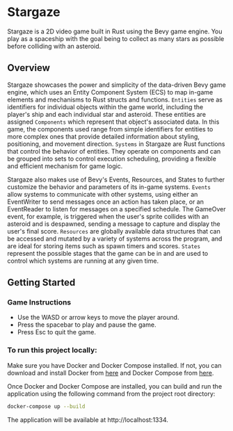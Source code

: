# Stargaze

Stargaze is a 2D video game built in Rust using the Bevy game engine. You play as a spaceship with the goal being to collect as many stars as possible before colliding with an asteroid.

## Overview

Stargaze showcases the power and simplicity of the data-driven Bevy game engine, which uses an Entity Component System (ECS) to map in-game elements and mechanisms to Rust structs and functions. `Entities` serve as identifiers for individual objects within the game world, including the player's ship and each individual star and asteroid. These entities are assigned `Components` which represent that object's associated data. In this game, the components used range from simple identifiers for entities to more complex ones that provide detailed information about styling, positioning, and movement direction. `Systems` in Stargaze are Rust functions that control the behavior of entities. They operate on components and can be grouped into sets to control execution scheduling, providing a flexible and efficient mechanism for game logic.

Stargaze also makes use of Bevy's Events, Resources, and States to further customize the behavior and parameters of its in-game systems. `Events` allow systems to communicate with other systems, using either an EventWriter to send messages once an action has taken place, or an EventReader to listen for messages on a specified schedule. The GameOver event, for example, is triggered when the user's sprite collides with an asteroid and is despawned, sending a message to capture and display the user's final score. `Resources` are globally available data structures that can be accessed and mutated by a variety of systems across the program, and are ideal for storing items such as spawn timers and scores. `States` represent the possible stages that the game can be in and are used to control which systems are running at any given time.



## Getting Started

### Game Instructions

* Use the WASD or arrow keys to move the player around.
* Press the spacebar to play and pause the game.
* Press Esc to quit the game.

### To run this project locally:

Make sure you have Docker and Docker Compose installed. If not, you can download and install Docker from [here](https://docs.docker.com/get-docker/) and Docker Compose from [here](https://docs.docker.com/compose/install/).

Once Docker and Docker Compose are installed, you can build and run the application using the following command from the project root directory:

```zsh
docker-compose up --build
``` 

The application will be available at http://localhost:1334.
